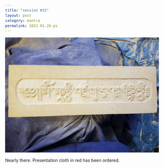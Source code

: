 ```yaml
---
title: "session #15"
layout: post
category: mantra
permalink: 2022-01-26-ps
---
```


![Padmasambhava15](/assets/images/mani/padmasambhava/ps15.jpg)  


Nearly there. Presentation cloth in red has been ordered.
